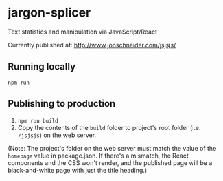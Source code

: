 # jargon-splicer

Text statistics and manipulation via JavaScript/React

Currently published at: http://www.jonschneider.com/jsjsjs/

## Running locally

`npm run`

## Publishing to production

1. `npm run build`
2. Copy the contents of the `build` folder to project's root folder (i.e. `/jsjsjs`) on the web server.

(Note: The project's folder on the web server must match the value of the `homepage` value in package.json. If there's a mismatch, the React components and the CSS won't render, and the published page will be a black-and-white page with just the title heading.)